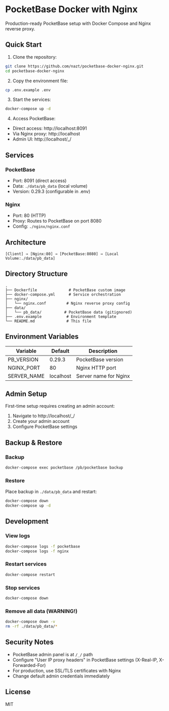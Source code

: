# PocketBase Docker with Nginx

Production-ready PocketBase setup with Docker Compose and Nginx reverse proxy.

## Quick Start

1. Clone the repository:
```bash
git clone https://github.com/nazt/pocketbase-docker-nginx.git
cd pocketbase-docker-nginx
```

2. Copy the environment file:
```bash
cp .env.example .env
```

3. Start the services:
```bash
docker-compose up -d
```

4. Access PocketBase:
- Direct access: http://localhost:8091
- Via Nginx proxy: http://localhost
- Admin UI: http://localhost/_/

## Services

### PocketBase
- Port: 8091 (direct access)
- Data: `./data/pb_data` (local volume)
- Version: 0.29.3 (configurable in .env)

### Nginx
- Port: 80 (HTTP)
- Proxy: Routes to PocketBase on port 8080
- Config: `./nginx/nginx.conf`

## Architecture

```
[Client] → [Nginx:80] → [PocketBase:8080] → [Local Volume:./data/pb_data]
```

## Directory Structure

```
.
├── Dockerfile              # PocketBase custom image
├── docker-compose.yml      # Service orchestration
├── nginx/
│   └── nginx.conf         # Nginx reverse proxy config
├── data/
│   └── pb_data/          # PocketBase data (gitignored)
├── .env.example           # Environment template
└── README.md              # This file
```

## Environment Variables

| Variable | Default | Description |
|----------|---------|-------------|
| PB_VERSION | 0.29.3 | PocketBase version |
| NGINX_PORT | 80 | Nginx HTTP port |
| SERVER_NAME | localhost | Server name for Nginx |

## Admin Setup

First-time setup requires creating an admin account:
1. Navigate to http://localhost/_/
2. Create your admin account
3. Configure PocketBase settings

## Backup & Restore

### Backup
```bash
docker-compose exec pocketbase /pb/pocketbase backup
```

### Restore
Place backup in `./data/pb_data` and restart:
```bash
docker-compose down
docker-compose up -d
```

## Development

### View logs
```bash
docker-compose logs -f pocketbase
docker-compose logs -f nginx
```

### Restart services
```bash
docker-compose restart
```

### Stop services
```bash
docker-compose down
```

### Remove all data (WARNING!)
```bash
docker-compose down -v
rm -rf ./data/pb_data/*
```

## Security Notes

- PocketBase admin panel is at `/_/` path
- Configure "User IP proxy headers" in PocketBase settings (X-Real-IP, X-Forwarded-For)
- For production, use SSL/TLS certificates with Nginx
- Change default admin credentials immediately

## License

MIT